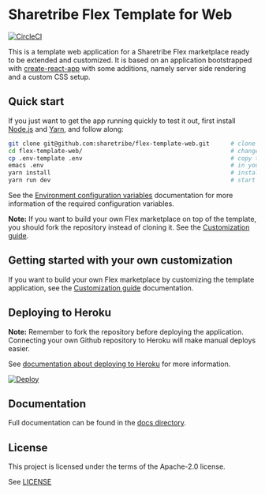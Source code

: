 # Sharetribe Flex Template for Web

[![CircleCI](https://circleci.com/gh/sharetribe/flex-template-web.svg?style=svg&circle-token=198451e83e5cecb0d662949260dbc3273ac44a67)](https://circleci.com/gh/sharetribe/flex-template-web)

This is a template web application for a Sharetribe Flex marketplace ready to be extended and
customized. It is based on an application bootstrapped with
[create-react-app](https://github.com/facebookincubator/create-react-app) with some additions,
namely server side rendering and a custom CSS setup.

## Quick start

If you just want to get the app running quickly to test it out, first install
[Node.js](https://nodejs.org/) and [Yarn](https://yarnpkg.com/), and follow along:

```sh
git clone git@github.com:sharetribe/flex-template-web.git      # clone this repository
cd flex-template-web/                                          # change to the cloned directory
cp .env-template .env                                          # copy the env template file to add your local config
emacs .env                                                     # in your favorite editor, add the mandatory env vars to the config
yarn install                                                   # install dependencies
yarn run dev                                                   # start the dev server, this will open a browser in localhost:3000
```

See the [Environment configuration variables](docs/env.md) documentation for more information of the
required configuration variables.

**Note:** If you want to build your own Flex marketplace on top of the template, you should fork the
repository instead of cloning it. See the [Customization guide](./docs/customization-guide.md).

## Getting started with your own customization

If you want to build your own Flex marketplace by customizing the template application, see the
[Customization guide](docs/customization-guide.md) documentation.

## Deploying to Heroku

**Note:** Remember to fork the repository before deploying the application. Connecting your own
Github repository to Heroku will make manual deploys easier.

See [documentation about deploying to Heroku](./docs/deploying-to-production.md#deploying-to-Heroku)
for more information.

[![Deploy](https://www.herokucdn.com/deploy/button.svg)](https://heroku.com/deploy)

## Documentation

Full documentation can be found in the [docs directory](docs/).

## License

This project is licensed under the terms of the Apache-2.0 license.

See [LICENSE](LICENSE)
